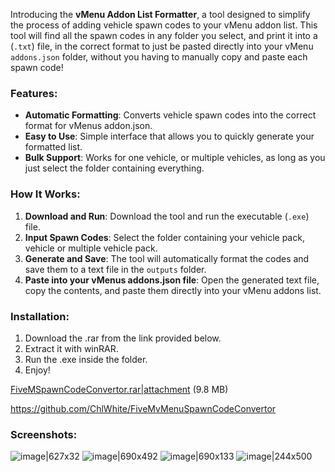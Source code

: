 Introducing the **vMenu Addon List Formatter**, a tool designed to simplify the process of adding vehicle spawn codes to your vMenu addon list. This tool will find all the spawn codes in any folder you select, and print it into a (`.txt`) file, in the correct format to just be pasted directly into your vMenu `addons.json` folder, without you having to manually copy and paste each spawn code!

### Features:

* **Automatic Formatting**: Converts vehicle spawn codes into the correct format for vMenus addon.json.
* **Easy to Use**: Simple interface that allows you to quickly generate your formatted list.
* **Bulk Support**: Works for one vehicle, or multiple vehicles, as long as you just select the folder containing everything.

### How It Works:

1. **Download and Run**: Download the tool and run the executable (`.exe`) file.
2. **Input Spawn Codes**: Select the folder containing your vehicle pack, vehicle or multiple vehicle pack.
3. **Generate and Save**: The tool will automatically format the codes and save them to a text file in the `outputs` folder.
4. **Paste into your vMenus addons.json file**: Open the generated text file, copy the contents, and paste them directly into your vMenu addons list.

### Installation:

1. Download the .rar from the link provided below.
2. Extract it with winRAR.
3. Run the .exe inside the folder.
4. Enjoy!


[FiveMSpawnCodeConvertor.rar|attachment](upload://5OpRc8WcC6D8VdELXd8juDZ2nac.rar) (9.8 MB)

https://github.com/ChlWhite/FiveMvMenuSpawnCodeConvertor

### Screenshots:

![image|627x32](upload://2dm0pbWD1pUqH3CytIz2s59Xhhd.png)
![image|690x492](upload://sqKrXOEyiEh9JBOfiTLgKvGFDVd.png)
![image|690x133](upload://w8ARk90qYULLx8pHeLV3cZRD914.png)
![image|244x500](upload://yLOEjkNyeTUIlsgn0VWJFrH1upH.png)
